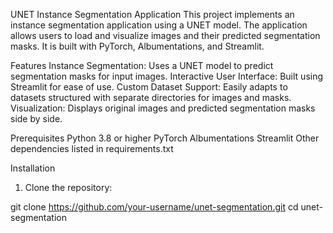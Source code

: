 UNET Instance Segmentation Application
This project implements an instance segmentation application using a UNET model. The application allows users to load and visualize images and their predicted segmentation masks. It is built with PyTorch, Albumentations, and Streamlit.

Features
Instance Segmentation: Uses a UNET model to predict segmentation masks for input images.
Interactive User Interface: Built using Streamlit for ease of use.
Custom Dataset Support: Easily adapts to datasets structured with separate directories for images and masks.
Visualization: Displays original images and predicted segmentation masks side by side.


Prerequisites
Python 3.8 or higher
PyTorch
Albumentations
Streamlit
Other dependencies listed in requirements.txt

Installation
1. Clone the repository:

git clone https://github.com/your-username/unet-segmentation.git
cd unet-segmentation